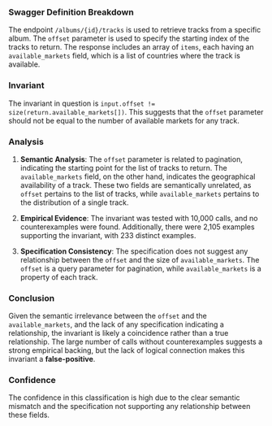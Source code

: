 ### Swagger Definition Breakdown
The endpoint `/albums/{id}/tracks` is used to retrieve tracks from a specific album. The `offset` parameter is used to specify the starting index of the tracks to return. The response includes an array of `items`, each having an `available_markets` field, which is a list of countries where the track is available.

### Invariant
The invariant in question is `input.offset != size(return.available_markets[])`. This suggests that the `offset` parameter should not be equal to the number of available markets for any track.

### Analysis
1. **Semantic Analysis**: The `offset` parameter is related to pagination, indicating the starting point for the list of tracks to return. The `available_markets` field, on the other hand, indicates the geographical availability of a track. These two fields are semantically unrelated, as `offset` pertains to the list of tracks, while `available_markets` pertains to the distribution of a single track.

2. **Empirical Evidence**: The invariant was tested with 10,000 calls, and no counterexamples were found. Additionally, there were 2,105 examples supporting the invariant, with 233 distinct examples.

3. **Specification Consistency**: The specification does not suggest any relationship between the `offset` and the size of `available_markets`. The `offset` is a query parameter for pagination, while `available_markets` is a property of each track.

### Conclusion
Given the semantic irrelevance between the `offset` and the `available_markets`, and the lack of any specification indicating a relationship, the invariant is likely a coincidence rather than a true relationship. The large number of calls without counterexamples suggests a strong empirical backing, but the lack of logical connection makes this invariant a **false-positive**.

### Confidence
The confidence in this classification is high due to the clear semantic mismatch and the specification not supporting any relationship between these fields.

